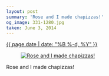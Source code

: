 ```yaml
---
layout: post
summary: 'Rose and I made chapizzas!'
og_image: 331-1280.jpg
taken: June 3, 2014
---
```


<div class="post">
 <time>
  <a href="/331">
   {{ page.date | date: "%B %-d, %Y" }}
  </a>
 </time>
 <a href="/331">
  <figure data-taken="6/3/2014">
   <img alt="Rose and I made chapizzas!" sizes="(min-width: 700px) 50vw, calc(100vw - 2rem)" src="{{ site.assets_url }}/331-640.jpg" srcset="{{ site.assets_url }}/331-1280.jpg 1280w, {{ site.assets_url }}/331-960.jpg 960w, {{ site.assets_url }}/331-640.jpg 640w, {{ site.assets_url }}/331-320.jpg 320w"/>
  </figure>
 </a>
 <span>
  Rose and I made chapizzas!
 </span>
</div>
